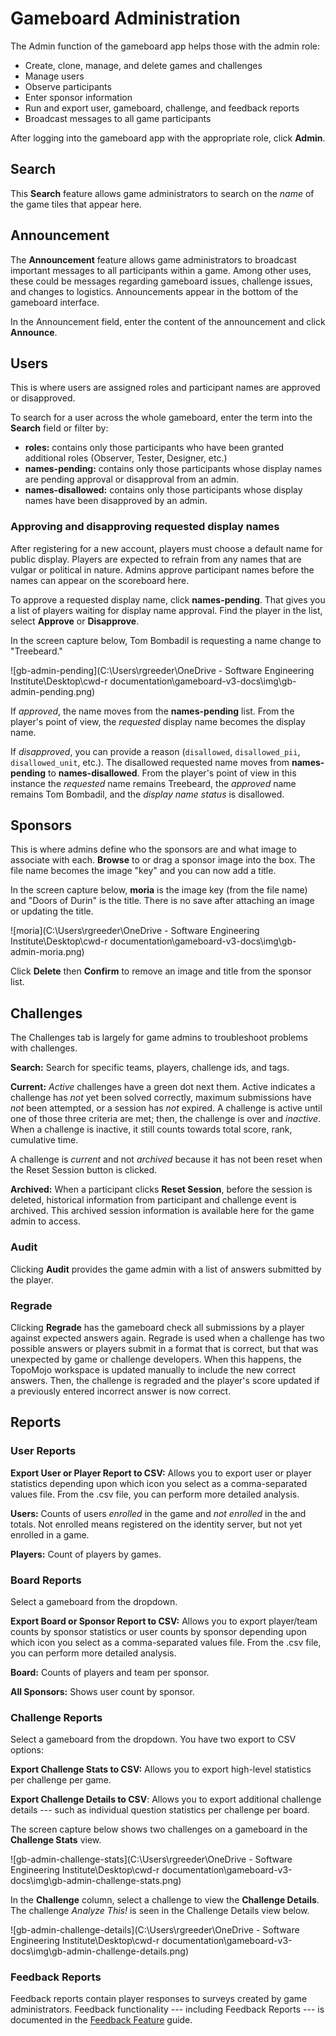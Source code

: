 # Gameboard Administration

The Admin function of the gameboard app helps those with the admin role:

- Create, clone, manage, and delete games and challenges
- Manage users
- Observe participants
- Enter sponsor information
- Run and export user, gameboard, challenge, and feedback reports
- Broadcast messages to all game participants

After logging into the gameboard app with the appropriate role, click **Admin**.

## Search

This **Search** feature allows game administrators to search on the *name* of the game tiles that appear here.

## Announcement

The **Announcement** feature allows game administrators to broadcast important messages to all participants within a game. Among other uses, these could be messages regarding gameboard issues, challenge issues, and changes to logistics. Announcements appear in the bottom of the gameboard  interface. 

<!--Need to confirm where the announcements appear to the participants.-->

In the Announcement field, enter the content of the announcement and click **Announce**.

## Users

This is where users are assigned roles and participant names are approved or disapproved.

To search for a user across the whole gameboard, enter the term into the **Search** field or filter by:

- **roles:** contains only those participants who have been granted additional roles (Observer, Tester, Designer, etc.)
- **names-pending:** contains only those participants whose display names are pending approval or disapproval from an admin.
- **names-disallowed:** contains only those participants whose display names have been disapproved by an admin.

### Approving and disapproving requested display names

After registering for a new account, players must choose a default name for public display. Players are expected to refrain from any names that are vulgar or political in nature. Admins approve participant names before the names can appear on the scoreboard here. 

To approve a requested display name, click **names-pending**. That gives you a list of players waiting for display name approval. Find the player in the list, select **Approve** or **Disapprove**.

In the screen capture below, Tom Bombadil is requesting a name change to "Treebeard."

![gb-admin-pending](C:\Users\rgreeder\OneDrive - Software Engineering Institute\Desktop\cwd-r documentation\gameboard-v3-docs\img\gb-admin-pending.png)

If *approved*, the name moves from the **names-pending** list. From the player's point of view, the *requested* display name becomes the display name.

If *disapproved*, you can provide a reason (`disallowed`, `disallowed_pii`, `disallowed_unit`, etc.). The disallowed requested name moves from **names-pending** to **names-disallowed**. From the player's point of view in this instance the *requested* name remains Treebeard, the *approved* name remains Tom Bombadil, and the *display name status* is disallowed. 

## Sponsors

This is where admins define who the sponsors are and what image to associate with each. **Browse** to or drag a sponsor image into the box. The file name becomes the image "key" and you can now add a title.

In the screen capture below, **moria** is the image key (from the file name) and "Doors of Durin" is the title. There is no save after attaching an image or updating the title.

![moria](C:\Users\rgreeder\OneDrive - Software Engineering Institute\Desktop\cwd-r documentation\gameboard-v3-docs\img\gb-admin-moria.png)

Click **Delete** then **Confirm** to remove an image and title from the sponsor list.

## Challenges

The Challenges tab is largely for game admins to troubleshoot problems with challenges.

**Search:** Search for specific teams, players,  challenge ids, and tags.

**Current:** *Active* challenges have a green dot next them. Active indicates a challenge has *not* yet been solved correctly, maximum submissions have *not* been attempted, or a session has *not* expired. A challenge is active until one of those three criteria are met; then, the challenge is over and *inactive*. When a challenge is inactive, it still counts towards total score, rank, cumulative time.

A challenge is *current* and not *archived* because it has not been reset when the Reset Session button is clicked. 

**Archived:** When a participant clicks **Reset Session**, before the session is deleted, historical information from participant and challenge event is archived. This archived session information is available here for the game admin to access.

### Audit

Clicking **Audit** provides the game admin with a list of answers submitted by the player.

### Regrade

Clicking **Regrade** has the gameboard check all submissions by a player against expected answers again. Regrade is used when a challenge has two possible answers or players submit in a format that is correct, but that was unexpected by game or challenge developers. When this happens, the TopoMojo workspace is updated manually to include the new correct answers. Then, the challenge is regraded and the player's score updated if a previously entered incorrect answer is now correct.

## Reports

### User Reports

**Export User or Player Report to CSV:** Allows you to export user or player statistics depending upon which icon you select as a comma-separated values file. From the .csv file, you can perform more detailed analysis.

**Users:** Counts of users *enrolled* in the game and *not enrolled* in the and totals. Not enrolled means registered on the identity server, but not yet enrolled in a game.

**Players:** Count of players by games.

### Board Reports

Select a gameboard from the dropdown. 

**Export Board or Sponsor Report to CSV:** Allows you to export player/team counts by sponsor statistics or user counts by sponsor depending upon which icon you select as a comma-separated values file. From the .csv file, you can perform more detailed analysis.

**Board:** Counts of players and team per sponsor. 

**All Sponsors:** Shows user count by sponsor.

### Challenge Reports

Select a gameboard from the dropdown. You have two export to CSV options:

**Export Challenge Stats to CSV:** Allows you to export high-level statistics per challenge per game.

**Export Challenge Details to CSV**: Allows you to export additional challenge details --- such as individual question statistics per challenge per board.

The screen capture below shows two challenges on a gameboard in the **Challenge Stats** view.

![gb-admin-challenge-stats](C:\Users\rgreeder\OneDrive - Software Engineering Institute\Desktop\cwd-r documentation\gameboard-v3-docs\img\gb-admin-challenge-stats.png)

 In the **Challenge** column, select a challenge to view the **Challenge Details**. The challenge *Analyze This!* is seen in the Challenge Details view below.

![gb-admin-challenge-details](C:\Users\rgreeder\OneDrive - Software Engineering Institute\Desktop\cwd-r documentation\gameboard-v3-docs\img\gb-admin-challenge-details.png)

### Feedback Reports

Feedback reports contain player responses to surveys created by game administrators. Feedback functionality --- including Feedback Reports --- is documented in the [Feedback Feature](\gb-feedback-form.md) guide.